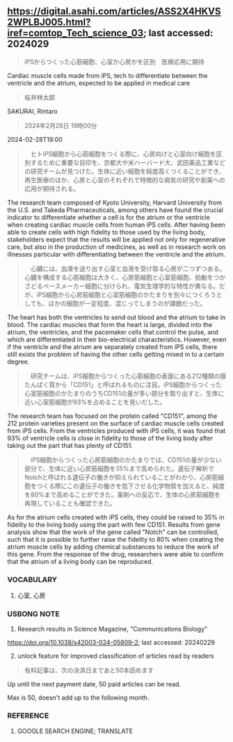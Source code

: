 ## https://digital.asahi.com/articles/ASS2X4HKVS2WPLBJ005.html?iref=comtop_Tech_science_03; last accessed: 2024029

> iPSからつくった心筋細胞、心室か心房かを区別　医療応用に期待

Cardiac muscle cells made from iPS, tech to differentiate between the ventricle and the atrium, expected to be applied in medical care

> 桜井林太郎

SAKURAI, Rintaro

> 2024年2月28日 19時00分

2024-02-28T19:00

>　ヒトiPS細胞から心筋細胞をつくる際に、心房向けと心室向け細胞を区別するために重要な目印を、京都大や米ハーバード大、武田薬品工業などの研究チームが見つけた。生体に近い細胞を純度高くつくることができ、再生医療のほか、心房と心室のそれぞれで特徴的な病気の研究や創薬への応用が期待される。

The research team composed of Kyoto University, Harvard University from the U.S. and Takeda Pharmaceuticals, among others have found the crucial indicator to differentiate whether a cell is for the atrium or the ventricle when creating cardiac muscle cells from human iPS cells. After having been able to create cells with high fidelity to those used by the living body, stakeholders expect that the results will be applied not only for regenerative care, but also in the production of medicines, as well as in research work on illnesses particular with differentiating between the ventricle and the atrium.

>　心臓には、血液を送り出す心室と血液を受け取る心房が二つずつある。心臓を構成する心筋細胞は大きく、心房筋細胞と心室筋細胞、拍動をつかさどるペースメーカー細胞に分けられ、電気生理学的な特性が異なる。だが、iPS細胞から心房筋細胞と心室筋細胞のかたまりを別々につくろうとしても、ほかの細胞が一定程度、混じってしまうのが課題だった。

The heart has both the ventricles to send out blood and the atrium to take in blood. The cardiac muscles that form the heart is large, divided into the atrium, the ventricles, and the pacemaker cells that control the pulse, and which are differentiated in their bio-electrical characteristics. However, even if the ventricle and the atrium are separately created from iPS cells, there still exists the problem of having the other cells getting mixed in to a certain degree.

>　研究チームは、iPS細胞からつくった心筋細胞の表面にある212種類の膜たんぱく質から「CD151」と呼ばれるものに注目。iPS細胞からつくった心室筋細胞のかたまりのうちCD151の量が多い部分を取り出すと、生体に近い心室筋細胞が93%を占めることを見いだした。

The research team has focused on the protein called "CD151", among the 212 protein varieties present on the surface of cardiac muscle cells created from iPS cells. From the ventricles produced with iPS cells, it was found that 93% of ventricle cells is close in fidelity to those of the living body after taking out the part that has plenty of CD151. 

>　iPS細胞からつくった心房筋細胞のかたまりでは、CD151の量が少ない部分で、生体に近い心房筋細胞を35%まで高められた。遺伝子解析でNotchと呼ばれる遺伝子の働きが抑えられていることがわかり、心房筋細胞をつくる際にこの遺伝子の働きを低下させる化学物質を加えると、純度を80%まで高めることができた。薬剤への反応で、生体の心房筋細胞を再現していることも確認できた。

As for the atrium cells created with iPS cells, they could be raised to 35% in fidelity to the living body using the part with few CD151. Results from gene analysis show that the work of the gene called "Notch" can be controlled, such that it is possible to further raise the fidelity to 80% when creating the atrium muscle cells by adding chemical substances to reduce the work of this gene. From the response of the drug, researchers were able to confirm that the atrium of a living body can be reproduced. 

### VOCABULARY

1) 心室, 心房


### USBONG NOTE

1) Research results in Science Magazine, "Communications Biology"

https://doi.org/10.1038/s42003-024-05809-2; last accessed: 20240229

2) unlock feature for improved classification of articles read by readers

> 有料記事は、次の決済日まであと50本読めます

Up until the next payment date, 50 paid articles can be read.

Max is 50, doesn't add up to the following month.

### REFERENCE

1) GOOGLE SEARCH ENGINE; TRANSLATE

